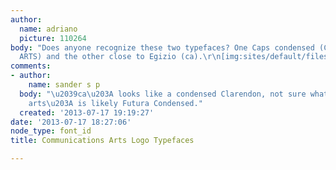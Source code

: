 ```yaml
---
author:
  name: adriano
  picture: 110264
body: "Does anyone recognize these two typefaces? One Caps condensed (COMMUNICATIONS
  ARTS) and the other close to Egizio (ca).\r\n[img:sites/default/files/old-images/2013Header_logo_6228.gif]\r\n\r\nthanks\r\na,\r\n"
comments:
- author:
    name: sander s p
  body: "\u2039ca\u203A looks like a condensed Clarendon, not sure what font. \u2039Communication
    arts\u203A is likely Futura Condensed."
  created: '2013-07-17 19:19:27'
date: '2013-07-17 18:27:06'
node_type: font_id
title: Communications Arts Logo Typefaces

---
```

